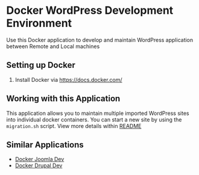 # Docker WordPress Development Environment

Use this Docker application to develop and maintain WordPress application between Remote and Local machines

## Setting up Docker

1. Install Docker via https://docs.docker.com/

## Working with this Application

This application allows you to maintain multiple imported WordPress sites into individual docker containers. You can start a new site by using the `migration.sh` script. View more details within [ README ](dev/README.md)

## Similar Applications

* [Docker Joomla  Dev](https://github.com/jonepl/Docker-Joomla-Dev)
* [Docker Drupal Dev](https://github.com/jonepl/Docker-Drupal-Dev)
